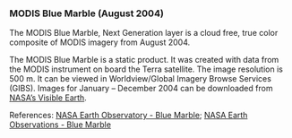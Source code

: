 ### MODIS Blue Marble (August 2004)
The MODIS Blue Marble, Next Generation layer is a cloud free, true color composite of MODIS imagery from August 2004.

The MODIS Blue Marble is a static product. It was created with data from the MODIS instrument on board the Terra satellite. The image resolution is 500 m. It can be viewed in Worldview/Global Imagery Browse Services (GIBS). Images for January – December 2004 can be downloaded from [NASA’s Visible Earth](http://visibleearth.nasa.gov/view.php?id=74117).

References: [NASA Earth Observatory - Blue Marble](http://earthobservatory.nasa.gov/Features/BlueMarble/); [NASA Earth Observations - Blue Marble](http://neo.sci.gsfc.nasa.gov/view.php?datasetId=BlueMarbleNG-TB)
